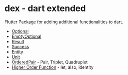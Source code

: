 # dex - dart extended

Flutter Package for adding additional functionalities to dart.

- [Optional](https://github.com/malviys/dex/blob/master/lib/src/optional.dart)
- [EmptyOptional](https://github.com/malviys/dex/blob/master/lib/src/optional.dart)
- [Result](https://github.com/malviys/dex/blob/master/lib/src/result.dart)
- [Success](https://github.com/malviys/dex/blob/master/lib/src/result.dart)
- [Entity](https://github.com/malviys/dex/blob/master/lib/src/result.dart)
- [Unit](https://github.com/malviys/dex/blob/master/lib/src/core/unit.dart)
- [OrderedPair](https://github.com/malviys/dex/blob/master/lib/src/ordered_pair.dart) - Pair, Triplet, Quadruplet
- [Higher Order Function](https://github.com/malviys/dex/blob/master/lib/src/hof.dart) - let, also, identity
